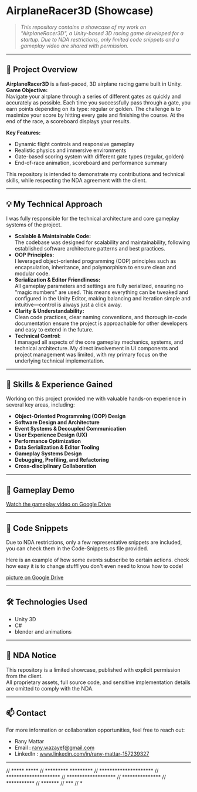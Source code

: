 # AirplaneRacer3D (Showcase)

> _This repository contains a showcase of my work on "AirplaneRacer3D", a Unity-based 3D racing game developed for a startup. Due to NDA restrictions, only limited code snippets and a gameplay video are shared with permission._

---

## 🚀 Project Overview

**AirplaneRacer3D** is a fast-paced, 3D airplane racing game built in Unity.  
**Game Objective:**  
Navigate your airplane through a series of different gates as quickly and accurately as possible. Each time you successfully pass through a gate, you earn points depending on its type: regular or golden. The challenge is to maximize your score by hitting every gate and finishing the course. At the end of the race, a scoreboard displays your results.

**Key Features:**
- Dynamic flight controls and responsive gameplay
- Realistic physics and immersive environments
- Gate-based scoring system with different gate types (regular, golden)
- End-of-race animation, scoreboard and performance summary

This repository is intended to demonstrate my contributions and technical skills, while respecting the NDA agreement with the client.

---

## 💡 My Technical Approach

I was fully responsible for the technical architecture and core gameplay systems of the project.

- **Scalable & Maintainable Code:**  
  The codebase was designed for scalability and maintainability, following established software architecture patterns and best practices.
- **OOP Principles:**  
  I leveraged object-oriented programming (OOP) principles such as encapsulation, inheritance, and polymorphism to ensure clean and modular code.
- **Serialization & Editor Friendliness:**  
  All gameplay parameters and settings are fully serialized, ensuring no "magic numbers" are used. This means everything can be tweaked and configured in the Unity Editor, making balancing and iteration simple and intuitive—control is always just a click away.
- **Clarity & Understandability:**  
  Clean code practices, clear naming conventions, and thorough in-code documentation ensure the project is approachable for other developers and easy to extend in the future.
- **Technical Control:**  
  I managed all aspects of the core gameplay mechanics, systems, and technical architecture. My direct involvement in UI components and project management was limited, with my primary focus on the underlying technical implementation.

---

## 🎯 Skills & Experience Gained

Working on this project provided me with valuable hands-on experience in several key areas, including:

- **Object-Oriented Programming (OOP) Design**
- **Software Design and Architecture**
- **Event Systems & Decoupled Communication**
- **User Experience Design (UX)**
- **Performance Optimization**
- **Data Serialization & Editor Tooling**
- **Gameplay Systems Design**
- **Debugging, Profiling, and Refactoring**
- **Cross-disciplinary Collaboration**

---

## 🎥 Gameplay Demo

[Watch the gameplay video on Google Drive](https://drive.google.com/file/d/1Yfhk8eKtUVF2T22mugSls_Js0sivo_fQ/view?usp=drive_link)

---

## 🧩 Code Snippets

Due to NDA restrictions, only a few representative snippets are included, you can check them in the Code-Snippets.cs file provided. 

Here is an example of how some events subscribe to certain actions. check how easy it is to change stuff! you don't even need to know how to code! 

[picture on Google Drive](https://drive.google.com/file/d/1Y3ie4I-qH3zCje0x07AJhOUgAksbFXFt/view?usp=drive_link)

---

## 🛠️ Technologies Used

- Unity 3D
- C#
- blender and animations

---

## 📝 NDA Notice

This repository is a limited showcase, published with explicit permission from the client.  
All proprietary assets, full source code, and sensitive implementation details are omitted to comply with the NDA.

---

## 📫 Contact

For more information or collaboration opportunities, feel free to reach out:

- Rany Mattar
- Email : rany.wazayef@gmail.com
- LinkedIn : www.linkedin.com/in/rany-mattar-157239327

---


//     *****     *****
//   ********* *********
//  *********************
//  *********************
//   *******************
//     ***************
//       ***********
//         *******
//           ***
//            *